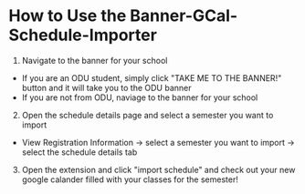 # How to Use the Banner-GCal-Schedule-Importer

1. Navigate to the banner for your school
- If you are an ODU student, simply click "TAKE ME TO THE BANNER!" button and it will take you to the ODU banner
- If you are not from ODU, naviage to the banner for your school
2. Open the schedule details page and select a semester you want to import
- View Registration Information -> select a semester you want to import -> select the schedule details tab
3. Open the extension and click "import schedule" and check out your new google calander filled with your classes for the semester!
